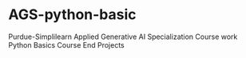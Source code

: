 # AGS-python-basic
Purdue-Simplilearn Applied Generative AI Specialization Course work
Python Basics Course End Projects
